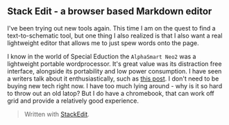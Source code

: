 

## Stack Edit - a browser based Markdown editor

I've been trying out new tools again. This time I am on the quest to find a text-to-schematic tool, but one thing I also realized is that I also want a real lightweight editor that allows me to just spew words onto the page.

I know in the world of Special Eduction the `AlphaSmart Neo2` was a lightweight portable wordprocessor. It's great value was its distraction free interface, alongside its portability and low power consumption. I have seen a writers talk about it enthusiastically, such as [this post](https://kadavy.net/blog/posts/alphasmart-portable-word-processor/). I don't need to be buying new tech right now. I have too much lying around - why is it so hard to throw out an old latop? But I do have a chromebook, that can work off grid and provide a relatively good experience.


> Written with [StackEdit](https://stackedit.io/).
<!--stackedit_data:
eyJoaXN0b3J5IjpbMTQ4NDYwNTM3NywxMTQxNzg0MTU5LC05Nj
g0MjA1OThdfQ==
-->